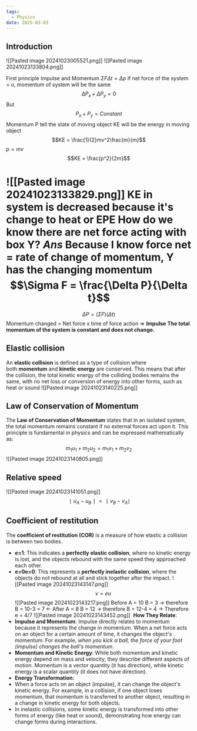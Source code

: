 ```yaml
---
tags:
  - Physics
date: 2025-03-03
---
```

## Introduction 



![[Pasted image 20241023005521.png]]
![[Pasted image 20241023133804.png]]

First principle Impulse and Momentum $\Sigma F \Delta t = \Delta p$
if net force of the system = o, momentum of system will be the same
$$\Delta P_x + \Delta P_y = 0$$
But $$P_x + P_y = Constant$$
Momentum P tell the state of moving object
KE will be the energy in moving object
$$KE = \frac{1}{2}mv^2\frac{m}{m}$$
$p = mv$
$$KE = \frac{p^2}{2m}$$

![[Pasted image 20241023133829.png]]
KE in system is decreased because it's change to heat or EPE
**How do we know there are net force acting with box Y?**
*Ans* Because I know force net = rate of change of momentum, Y has the changing momentum
$$\Sigma F = \frac{\Delta P}{\Delta t}$$
=
$$\Delta P = (\Sigma F)(\Delta t)$$
Momentum changed =  Net force x time of force action => **Impulse**
**The total momentum of the system is constant and does not change.**
## Elastic collision
An **elastic collision** is defined as a type of collision where both **momentum** and **kinetic energy** are conserved. This means that after the collision, the total kinetic energy of the colliding bodies remains the same, with no net loss or conversion of energy into other forms, such as heat or sound
![[Pasted image 20241023140225.png]]
## Law of Conservation of Momentum
The **Law of Conservation of Momentum** states that in an isolated system, the total momentum remains constant if no external forces act upon it. This principle is fundamental in physics and can be expressed mathematically as:
$$m_1u_1+m_2u_2=m_1v_1+m_2v_2$$
![[Pasted image 20241023140805.png]]
## Relative speed
![[Pasted image 20241023141051.png]]
$$∣u_A​−u_B​∣=∣v_B​−v_A​∣$$
## Coefficient of restitution
The **coefficient of restitution (COR)** is a measure of how elastic a collision is between two bodies.
- **e=1**: This indicates a **perfectly elastic collision**, where no kinetic energy is lost, and the objects rebound with the same speed they approached each other.
- **e=0e=0**: This represents a **perfectly inelastic collision**, where the objects do not rebound at all and stick together after the impact.
![[Pasted image 20241023143147.png]]
$$v = eu$$
![[Pasted image 20241023143217.png]]
Before A = 10 B = 3 -> therefore B = 10-3 = 7 <-
After A = 8 B = 12 -> therefore B = 12-4 = 4 ->
Therefore e = 4/7
![[Pasted image 20241023143452.png]]
​
**How They Relate**:
- **Impulse and Momentum**: Impulse directly relates to momentum because it represents the change in momentum. When a net force acts on an object for a certain amount of time, it changes the object's momentum. For example, *when you kick a ball, the force of your foot (impulse) changes the ball's momentum.*
- **Momentum and Kinetic Energy**: While both momentum and kinetic energy depend on mass and velocity, they describe different aspects of motion. Momentum is a vector quantity (it has direction), while kinetic energy is a scalar quantity (it does not have direction).
- **Energy Transformation**:
- When a force acts on an object (impulse), it can change the object's kinetic energy. For example, in a collision, if one object loses momentum, that momentum is transferred to another object, resulting in a change in kinetic energy for both objects.
- In inelastic collisions, some kinetic energy is transformed into other forms of energy (like heat or sound), demonstrating how energy can change forms during interactions.
